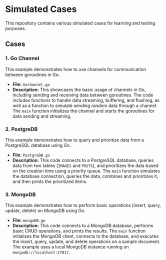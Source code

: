 # Simulated Cases

This repository contains various simulated cases for learning and testing purposes.

## Cases

### 1. Go Channel

This example demonstrates how to use channels for communication between goroutines in Go.

- **File:** `Gochannel.go`
- **Description:** This showcases the basic usage of channels in Go, including sending and receiving data between goroutines. The code includes functions to handle data streaming, buffering, and flushing, as well as a function to simulate sending random data through a channel. The `main` function initializes the channel and starts the goroutines for data sending and streaming.


### 2. PostgreDB

This example demonstrates how to query and prioritize data from a PostgreSQL database using Go.

- **File:** `PostgreDB.go`
- **Description:** This code connects to a PostgreSQL database, queries data from two tables (`IMAGES` and `POSTS`), and prioritizes the data based on the creation time using a priority queue. The `main` function simulates the database connection, queries the data, combines and prioritizes it, and then prints the prioritized items.

### 3. MongoDB

This example demonstrates how to perform basic operations (insert, query, update, delete) on MongoDB using Go.

- **File:** `mongoDB.go`
- **Description:** This code connects to a MongoDB database, performs basic CRUD operations, and prints the results. The `main` function initializes the MongoDB client, connects to the database, and executes the insert, query, update, and delete operations on a sample document. The example uses a local MongoDB instance running on `mongodb://localhost:27017`.
